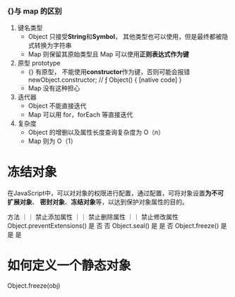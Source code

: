 ### {}与 map 的区别

1. 键名类型
   - Object 只接受**String**和**Symbol**， 其他类型也可以使用，但是最终都被隐式转换为字符串
   - Map 则保留其原始类型且 Map 可以使用**正则表达式作为键**
2. 原型 prototype
   - {} 有原型， 不能使用**constructor**作为键，否则可能会报错
     newObject.constructor; // ƒ Object() { [native code] }
   - Map 没有这种担心
3. 迭代器
   - Object 不能直接迭代
   - Map 可以用 for，forEach 等直接迭代
4. 复杂度
   - Object 的增删以及属性长度查询复杂度为 O（n）
   - Map 则为 O（1）

# 冻结对象
在JavaScript中，可以对对象的权限进行配置，通过配置，可将对象设置**为不可扩展对象**、 **密封对象**、**冻结对象**等，以达到保护对象属性的目的。

方法  ｜｜	禁止添加属性  ｜｜	禁止删除属性 ｜｜ 禁止修改属性
Object.preventExtensions()	是	否	否
Object.seal()	是	是	否
Object.freeze()	是	是	是

# 如何定义一个静态对象
Object.freeze(obj)